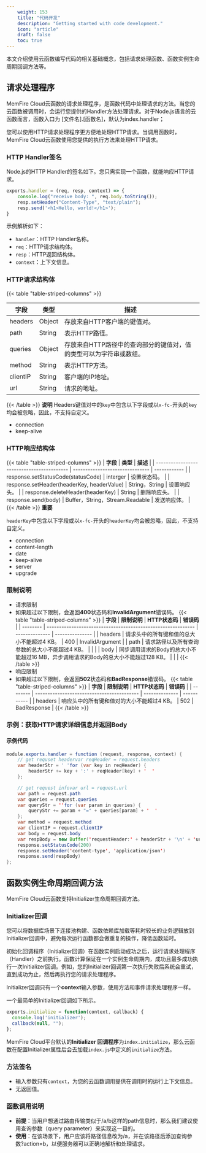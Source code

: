 ```yaml
---
    weight: 153
    title: "代码开发"
    description: "Getting started with code development."
    icon: "article"
    draft: false
    toc: true
---
```


本文介绍使用云函数编写代码的相关基础概念，包括请求处理函数、函数实例生命周期回调方法等。

## **请求处理程序**

MemFire Cloud云函数的请求处理程序，是函数代码中处理请求的方法。当您的云函数被调用时，会运行您提供的Handler方法处理请求。对于Node.js语言的云函数而言，函数入口为 [文件名].[函数名]，默认为index.handler；

您可以使用HTTP请求处理程序更方便地处理HTTP请求。当调用函数时，MemFire Cloud云函数使用您提供的执行方法来处理HTTP请求。



### **HTTP Handler签名**

Node.js的HTTP Handler的签名如下。您只需实现一个函数，就能响应HTTP请求。

```JavaScript
exports.handler = (req, resp, context) => {
    console.log("receive body: ", req.body.toString());
    resp.setHeader("Content-Type", "text/plain");
    resp.send('<h1>Hello, world!</h1>');
}     
```

示例解析如下：

- `handler`：HTTP Handler名称。
- `req`：HTTP请求结构体。
- `resp`：HTTP返回结构体。
- `context`：上下文信息。


### **HTTP请求结构体**

{{< table "table-striped-columns" >}}

| **字段** | **类型** | **描述**                                                     |
| -------- | -------- | ------------------------------------------------------------ |
| headers  | Object   | 存放来自HTTP客户端的键值对。                                 |
| path     | String   | 表示HTTP路径。                                               |
| queries  | Object   | 存放来自HTTP路径中的查询部分的键值对，值的类型可以为字符串或数组。 |
| method   | String   | 表示HTTP方法。                                               |
| clientIP | String   | 客户端的IP地址。                                             |
| url      | String   | 请求的地址。                                                 |
 {{< /table >}}
**说明** Headers键值对中的`key`中包含以下字段或以`x-fc-`开头的`key`均会被忽略，因此，不支持自定义。

- connection
- keep-alive


### **HTTP响应结构体**
{{< table "table-striped-columns" >}}
| **字段**                                   | **类型**                        | **描述**     |
| ------------------------------------------ | ------------------------------- | ------------ |
| response.setStatusCode(statusCode)         | interger                        | 设置状态码。 |
| response.setHeader(headerKey, headerValue) | String，String                  | 设置响应头。 |
| response.deleteHeader(headerKey)           | String                          | 删除响应头。 |
| response.send(body)                        | Buffer，String，Stream.Readable | 发送响应体。 |
 {{< /table >}}
**重要** 

`headerKey`中包含以下字段或以`x-fc-`开头的`headerKey`均会被忽略，因此，不支持自定义。

- connection
- content-length
- date
- keep-alive
- server
- upgrade



### **限制说明**

- 请求限制
- 如果超过以下限制，会返回**400**状态码和**InvalidArgument**错误码。
{{< table "table-striped-columns" >}}
| **字段** | **限制说明**                                                 | **HTTP状态码** | **错误码**      |
| -------- | ------------------------------------------------------------ | -------------- | --------------- |
| headers  | 请求头中的所有键和值的总大小不能超过4 KB。                   | 400            | InvalidArgument |
| path     | 请求路径以及所有查询参数的总大小不能超过4 KB。               |                |                 |
| body     | 同步调用请求的Body的总大小不能超过16 MB，异步调用请求的Body的总大小不能超过128 KB。 |                |                 |
 {{< /table >}}
- 响应限制
- 如果超过以下限制，会返回**502**状态码和**BadResponse**错误码。
{{< table "table-striped-columns" >}}
| **字段** | **限制说明**                               | **HTTP状态码** | **错误码**  |
| -------- | ------------------------------------------ | -------------- | ----------- |
| headers  | 响应头中的所有键和值对的大小不能超过4 KB。 | 502            | BadResponse |
 {{< /table >}}

### **示例：获取HTTP请求详细信息并返回Body**

#### **示例代码**

```Java
module.exports.handler = function (request, response, context) {
    // get requset headervar reqHeader = request.headers
    var headerStr = ' 'for (var key in reqHeader) {
        headerStr += key + ':' + reqHeader[key] + '  '
    };

    // get request infovar url = request.url
    var path = request.path
    var queries = request.queries
    var queryStr = ''for (var param in queries) {
        queryStr += param + "=" + queries[param] + '  '
    };
    var method = request.method
    var clientIP = request.clientIP
    var body = request.body
    var respBody = new Buffer('requestHeader:' + headerStr + '\n' + 'url: ' + url + '\n' + 'path: ' + path + '\n' + 'queries: ' + queryStr + '\n' + 'method: ' + method + '\n' + 'clientIP: ' + clientIP + '\n' + 'body: ' + body + '\n')
    response.setStatusCode(200)
    response.setHeader('content-type', 'application/json')
    response.send(respBody)
};
```

## **函数实例生命周期回调方法**

MemFire Cloud云函数支持Initializer生命周期回调方法。

### **Initializer回调**

您可以将数据库场景下连接池构建、函数依赖库加载等耗时较长的业务逻辑放到Initializer回调中，避免每次运行函数都会做重复的操作，降低函数延时。

初始化回调程序（Initializer回调）在函数实例启动成功之后，运行请求处理程序（Handler）之前执行。函数计算保证在一个实例生命周期内，成功且最多成功执行一次Initializer回调。例如，您的Initializer回调第一次执行失败后系统会重试，直到成功为止，然后再执行您的请求处理程序。

Initializer回调只有一个**context**输入参数，使用方法和事件请求处理程序一样。

一个最简单的Initializer回调如下所示。

```JavaScript
exports.initialize = function(context, callback) {
  console.log('initializer');
  callback(null, "");
};
```

MemFire Cloud平台默认的**Initializer 回调程序**为`index.initialize`，那么云函数在配置Initializer属性后会去加载`index.js`中定义的`initialize`方法。


### **方法签名**

- 输入参数只有`context`，为您的云函数调用提供在调用时的运行上下文信息。
- 无返回值。

### 函数调用说明

- **前提**：当用户想通过路由传输类似于/a/b这样的path信息时，那么我们建议使用查询参数（query parameter）来实现这一目的。
- **使用**：在该场景下，用户应该将路径信息改为/a，并在该路径后添加查询参数?action=b，以便服务器可以正确地解析和处理请求。


